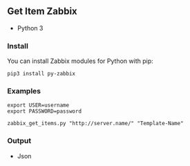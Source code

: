 ## Get Item Zabbix ##

* Python 3

### Install ###
You can install Zabbix modules for Python with pip:

```
pip3 install py-zabbix
```

### Examples ###

```
export USER=username
export PASSWORD=password

zabbix_get_items.py "http://server.name/" "Template-Name"
```

### Output ###
* Json
